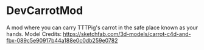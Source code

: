 # DevCarrotMod

A mod where you can carry TTTPig's carrot in the safe place known as your hands.
Model Credits: https://sketchfab.com/3d-models/carrot-c4d-and-fbx-089c5e90917b44a188e0c0db259e0782
